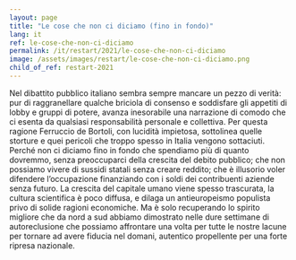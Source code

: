 ```yaml
---
layout: page
title: "Le cose che non ci diciamo (fino in fondo)"
lang: it
ref: le-cose-che-non-ci-diciamo
permalink: /it/restart/2021/le-cose-che-non-ci-diciamo
image: /assets/images/restart/le-cose-che-non-ci-diciamo.png
child_of_ref: restart-2021
---
```


Nel dibattito pubblico italiano sembra sempre mancare un pezzo di verità: pur
di raggranellare qualche briciola di consenso e soddisfare gli appetiti di
lobby e gruppi di potere, avanza inesorabile una narrazione di comodo che ci
esenta da qualsiasi responsabilità personale e collettiva. Per questa ragione
Ferruccio de Bortoli, con lucidità impietosa, sottolinea quelle storture e quei
pericoli che troppo spesso in Italia vengono sottaciuti. Perché non ci diciamo
fino in fondo che spendiamo più di quanto dovremmo, senza preoccuparci della
crescita del debito pubblico; che non possiamo vivere di sussidi statali senza
creare reddito; che è illusorio voler difendere l’occupazione finanziando con i
soldi dei contribuenti aziende senza futuro. La crescita del capitale umano
viene spesso trascurata, la cultura scientifica è poco diffusa, e dilaga un
antieuropeismo populista privo di solide ragioni economiche. Ma è solo
recuperando lo spirito migliore che da nord a sud abbiamo dimostrato nelle dure
settimane di autoreclusione che possiamo affrontare una volta per tutte le
nostre lacune per tornare ad avere fiducia nel domani, autentico propellente
per una forte ripresa nazionale.

